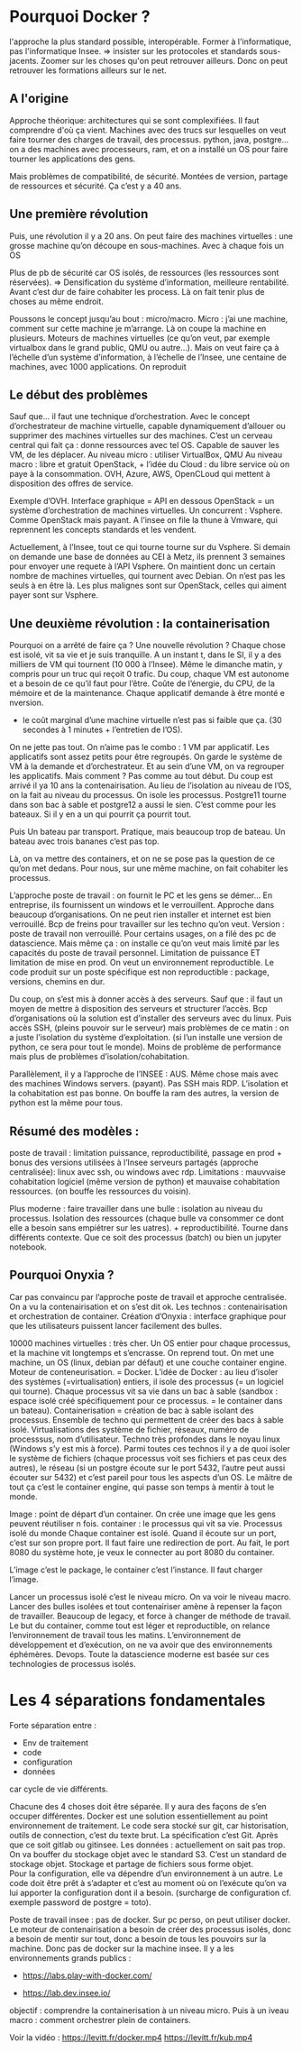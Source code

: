 
# Pourquoi Docker ? 
l'approche la plus standard possible, interopérable. Former à l'informatique, pas l'informatique Insee.
=> insister sur les protocoles et standards sous-jacents. Zoomer sur les choses qu'on peut retrouver ailleurs.
Donc on peut retrouver les formations ailleurs sur le net. 

## A l'origine 
Approche théorique:
architectures qui se sont complexifiées. Il faut comprendre d'où ça vient.
Machines avec des trucs sur lesquelles on veut faire tourner des charges de travail, des processus.
python, java, postgre...
on a des machines avec processeurs, ram, et on a installé un OS pour faire tourner
les applications des gens. 

Mais problèmes de compatibilité, de sécurité. Montées de version, partage de ressources et sécurité.
Ça c’est y a 40 ans. 

## Une première révolution 
Puis, une révolution il y a 20 ans. On peut faire des machines virtuelles : une grosse machine qu’on découpe en sous-machines. Avec à chaque fois un OS


Plus de pb de sécurité car OS isolés, de ressources (les ressources sont réservées). => Densification du système d’information, meilleure rentabilité. Avant c’est dur de faire cohabiter les process. Là on fait tenir plus de choses au même endroit.


Poussons le concept jusqu’au bout : micro/macro.
Micro : j’ai une machine, comment sur cette machine je m’arrange. Là on coupe la machine en plusieurs. Moteurs de machines virtuelles (ce qu’on veut, par exemple virtualbox dans le grand public, QMU ou autre…). Mais on veut faire ça à l’échelle d’un système d’information, à l’échelle de l’Insee, une centaine de machines, avec 1000 applications. On reproduit


## Le début des problèmes

Sauf que… il faut une technique d’orchestration. Avec le concept d’orchestrateur de machine virtuelle, capable dynamiquement d’allouer ou supprimer des machines virtuelles sur des machines. C’est un cerveau central qui fait ça : donne ressources avec tel OS. Capable de sauver les VM, de les déplacer. 
Au niveau micro : utiliser VirtualBox, QMU
Au niveau macro : libre et gratuit OpenStack,  + l’idée du Cloud : du libre service où on paye à la consommation. OVH, Azure, AWS, OpenCLoud qui mettent à disposition des offres de service. 

Exemple d’OVH.
Interface graphique = API en dessous
OpenStack = un système d’orchestration de machines virtuelles.
Un concurrent : Vsphere. Comme OpenStack mais payant. A l’insee on file la thune à Vmware, qui reprennent les concepts standards et les vendent. 

Actuellement, à l’Insee, tout ce qui tourne tourne sur du Vsphere. Si demain on demande une base de données au CEI à Metz, ils prennent 3 semaines pour envoyer une requete à l’API Vsphere. On maintient donc un certain nombre de machines virtuelles, qui tournent avec Debian. On n’est pas les seuls à en être là. Les plus malignes sont sur OpenStack, celles qui aiment payer sont sur Vsphere. 

## Une deuxième révolution : la containerisation
Pourquoi on a arrêté de faire ça ? 
Une nouvelle révolution ?
Chaque chose est isolé, vit sa vie et je suis tranquille. A un instant t, dans le SI, il y a des milliers de VM qui tournent (10 000 à l’Insee). Même le dimanche matin, y compris pour un truc qui reçoit 0 trafic. Du coup, chaque VM est autonome et a besoin de ce qu’il faut pour l’être. Coûte de l’énergie, du CPU, de la mémoire et de la maintenance. Chaque applicatif demande à être monté e nversion.
+ le coût marginal d’une machine virtuelle n’est pas si faible que ça. (30 secondes à 1 minutes + l’entretien de l’OS).

On ne jette pas tout. On n’aime pas le combo : 1 VM par applicatif. Les applicatifs sont assez petits pour être regroupés. On garde le système de VM à la demande et d’orchestrateur. Et au sein d’une VM, on va regrouper les applicatifs. Mais comment ? Pas comme au tout début. 
Du coup est arrivé il ya 10 ans la contenairisation. Au lieu de l’isolation au niveau de l’OS, on la fait au niveau du processus. On isole les processus. Postgre11 tourne dans son bac à sable et postgre12 a aussi le sien. C’est comme pour les bateaux. Si il y en a un qui pourrit ça pourrit tout.

Puis Un bateau par transport. Pratique, mais beaucoup trop de bateau. Un bateau avec trois bananes c’est pas top.

Là, on va mettre des containers, et on ne se pose pas la question de ce qu’on met dedans.
Pour nous, sur une même machine, on fait cohabiter les processus.

L’approche poste de travail : on fournit le PC et les gens se démer… En entreprise, ils fournissent un windows et le verrouillent. Approche dans beaucoup d’organisations. On ne peut rien installer et internet est bien verrouillé. Bcp de freins pour travailler sur les techno qu’on veut. 
Version : poste de travail non verrouillé. Pour certains usages, on a filé des pc de datascience. Mais même ça : on installe ce qu’on veut mais limité par les capacités du poste de travail personnel. Limitation de puissance ET limitation de mise en prod.  On veut un environnement reproductible. Le code produit sur un poste spécifique est non reproductible : package, versions, chemins en dur.

Du coup, on s’est mis à donner accès à des serveurs. Sauf que : il faut un moyen de mettre à disposition des serveurs et structurer l’accès. Bcp d’organisations où la solution est d’installer des serveurs avec du linux. Puis accès SSH, (pleins pouvoir sur le serveur) mais problèmes de ce matin : on a juste l’isolation du système d’exploitation. (si l’un installe une version de python, ce sera pour tout le monde). 
Moins de problème de performance mais plus de problèmes d’isolation/cohabitation.

Parallèlement, il y a l’approche de l’INSEE : AUS. Même chose mais avec des machines Windows servers. (payant). Pas SSH mais RDP. L’isolation et la cohabitation est pas bonne. On bouffe la ram des autres, la version de python est la même pour tous. 

## Résumé des modèles :
poste de travail : limitation puissance, reproductibilité, passage en prod + bonus des versions utilisées à l’Insee
serveurs partagés (approche centralisée): linux avec ssh, ou windows avec rdp. Limitations : mauvvaise cohabitation logiciel (même version de python) et mauvaise cohabitation ressources. (on bouffe les ressources du voisin). 

Plus moderne : faire travailler dans une bulle : isolation au niveau du processus. Isolation des ressources (chaque bulle va consommer ce dont elle a besoin sans empiétrer sur les uatres). + reproductibilité. Tourne dans différents contexte. Que ce soit des processus (batch) ou bien un jupyter notebook. 

## Pourquoi Onyxia ? 
Car pas convaincu par l’approche poste de travail et approche centralisée. On a vu la contenairisation et on s’est dit ok. 
Les technos : contenairisation et orchestration de container. 
Création d’Onyxia : interface graphique pour que les utilisateurs puissent lancer facilement des bulles.




10000 machines virtuelles : très cher. Un OS entier pour chaque processus, et la machine vit longtemps et s’encrasse. 
On reprend tout. On met une machine, un OS (linux, debian par défaut) et une couche container engine. Moteur de conteneurisation. = Docker. 
L’idée de Docker : au lieu d’isoler des systèmes (=virtualisation) entiers, il isole des processus (= un logiciel qui tourne). Chaque processus vit sa vie dans un bac à sable (sandbox : espace isolé créé spécifiquement pour ce processus. = le container dans un bateau). 
Containerisation = création de bac à sable isolant des processus. Ensemble de techno qui permettent de créer des bacs à sable isolé. Virtualisations des système de fichier, réseaux, numéro de processsus, nom d’utilisateur. Techno très profondes dans le noyau linux (Windows s’y est mis à force). Parmi toutes ces technos il y a de quoi isoler le système de fichiers (chaque processus voit ses fichiers et pas ceux des autres), le réseau (si un postgre écoute sur le port 5432, l’autre peut aussi écouter sur 5432) et c’est pareil pour tous les aspects d’un OS. Le mâitre de tout ça c’est le container engine, qui passe son temps à mentir à tout le monde. 

Image : point de départ d’un container. On crée une image que les gens peuvent réutiliser n fois.
container : le processus qui vit sa vie. Processus isolé du monde
Chaque container est isolé. Quand il écoute sur un port, c’est sur son propre port. Il faut faire une redirection de port. Au fait, le port 8080 du système hote, je veux le connecter au port 8080 du container. 

L’image c’est le package, le container c’est l’instance. Il faut charger l’image. 

Lancer un processus isolé c’est le niveau micro. On va voir le niveau macro. 
Lancer des bulles isolées et tout contenairiser amène à repenser la façon de travailler. Beaucoup de legacy, et force à changer de méthode de travail. Le but du container, comme tout est léger et reproductible, on relance l’environnement de travail tous les matins. L’environnement de développement et d’exécution, on ne va avoir que des environnements éphémères. Devops. Toute la  datascience moderne est basée sur ces technologies de processus isolés. 

# Les 4 séparations fondamentales
Forte séparation entre :
- Env de traitement
- code
- configuration
- données

car cycle de vie différents. 

Chacune des 4 choses doit être séparée. Il y aura des façons de s’en occuper différentes. Docker est une solution essentiellement au point environnement de traitement. Le code sera stocké sur git, car historisation, outils de connection, c’est du texte brut. La spécification c’est Git. Après que ce soit gitlab ou gitinsee.
Les données : actuellement on sait pas trop. On va bouffer du stockage objet avec le standard S3. C’est un standard de stockage objet. Stockage et partage de fichiers sous forme objet.  
Pour la configuration, elle va dépendre d’un environnement à un autre. Le code doit être prêt à s’adapter et c’est au moment où on l’exécute qu’on va lui apporter la configuration dont il a besoin. (surcharge de configuration cf. exemple password de postgre = toto). 


Poste de travail insee : pas de docker. 
Sur pc perso, on peut utiliser docker. 
Le moteur de contenairisation a besoin de créer des processus isolés, donc a besoin de mentir sur tout, donc a besoin de tous les pouvoirs sur la machine. Donc pas de docker sur la machine insee. 
Il y a les environnements grands publics : 
- https://labs.play-with-docker.com/

- https://lab.dev.insee.io/ 

objectif :
comprendre la containerisation à un niveau micro. Puis à un iveau macro : comment orchestrer plein de containers. 

Voir la vidéo :
https://levitt.fr/docker.mp4 https://levitt.fr/kub.mp4




